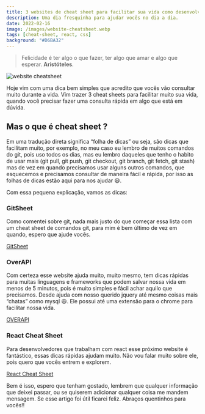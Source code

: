 ```yaml
---
title: 3 websites de cheat sheet para facilitar sua vida como desenvolvedor.
description: Uma dia fresquinha para ajudar vocês no dia a dia.
date: 2022-02-16
image: /images/website-cheatsheet.webp
tags: [cheat-sheet, react, css]
background: "#D6BA32"
---
```


> Felicidade é ter algo o que fazer, ter algo que amar e algo que esperar. **Aristóteles**.

![website cheatsheet](/images/website-cheatsheet.webp)

Hoje vim com uma dica bem simples que acredito que vocês vão consultar muito durante a vida. Vim trazer 3 cheat sheets para facilitar muito sua vida, quando você precisar fazer uma consulta rápida em algo que está em dúvida.

## Mas o que é cheat sheet ?
Em uma tradução direta significa “folha de dicas” ou seja, são dicas que facilitam muito, por exemplo, no meu caso eu lembro de muitos comandos do git, pois uso todos os dias, mas eu lembro daqueles que tenho o habito de usar mais (git pull, git push, git checkout, git branch, git fetch, git stash) mas de vez em quando precisamos usar alguns outros comandos, que esquecemos e precisamos consultar de maneira fácil e rápida, por isso as folhas de dicas estão aqui para nos ajudar 😃.

Com essa pequena explicação, vamos as dicas:

### GitSheet
Como comentei sobre git, nada mais justo do que começar essa lista com um cheat sheet de comandos git, para mim é bem último de vez em quando, espero que ajude vocês.

[GitSheet](https://git-scm.com/cheat-sheet)

### OverAPI
Com certeza esse website ajuda muito, muito mesmo, tem dicas rápidas para muitas linguagens e frameworks que podem salvar nossa vida em menos de 5 minutos, pois é muito simples e fácil achar aquilo que precisamos. Desde ajuda com nosso querido jquery até mesmo coisas mais “chatas” como mysql 😃. Ele possui até uma extensão para o chrome para facilitar nossa vida.

[OVERAPI](https://overapi.com/)

### React Cheat Sheet
Para desenvolvedores que trabalham com react esse próximo website é fantástico, essas dicas rápidas ajudam muito. Não vou falar muito sobre ele, pois quero que vocês entrem e explorem.

[React Cheat Sheet](https://devhints.io/react)

Bem é isso, espero que tenham gostado, lembrem que qualquer informação que deixei passar, ou se quiserem adicionar qualquer coisa me mandem mensagem. Se esse artigo foi útil ficarei feliz. Abraços quentinhos para vocês!!
